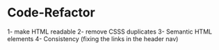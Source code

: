 # Code-Refactor

1- make HTML readable
2- remove CSSS duplicates
3- Semantic HTML elements
4- Consistency (fixing the links in the header nav)